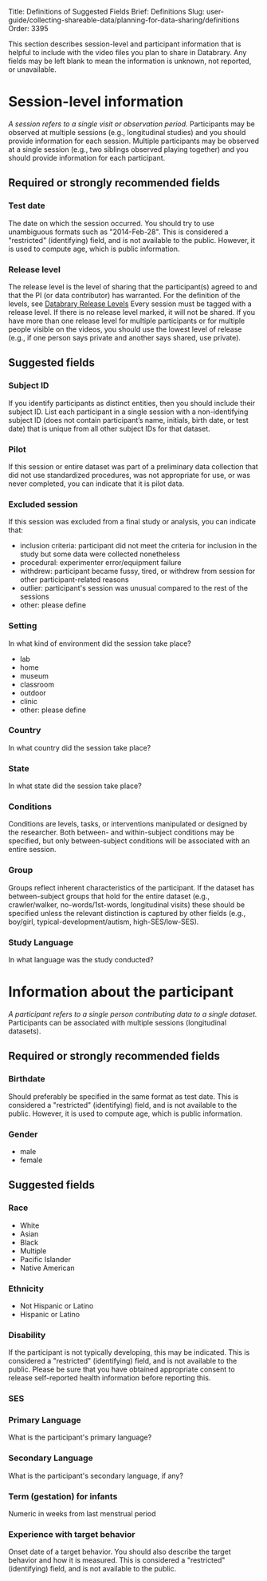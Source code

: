 Title: Definitions of Suggested Fields
Brief: Definitions
Slug: user-guide/collecting-shareable-data/planning-for-data-sharing/definitions
Order: 3395

This section describes session-level and participant information that is helpful to include with the video files you plan to share in Databrary.
Any fields may be left blank to mean the information is unknown, not reported, or unavailable.

# **Session-level information**

*A session refers to a single visit or observation period.*
Participants may be observed at multiple sessions (e.g., longitudinal studies) and you should provide information for each session.
Multiple participants may be observed at a single session (e.g., two siblings observed playing together) and you should provide information for each participant.

## Required or strongly recommended fields

<!-- ### Dataset and study names

See [Preparing for Upload](../../contributing-data/preparing-for-upload.html).
 -->
### Test date

The date on which the session occurred.
You should try to use unambiguous formats such as "2014-Feb-28".
This is considered a "restricted" (identifying) field, and is not available to the public.
However, <!-- along with birth date, --> it is used to compute age, which is public information.

### Release level

The release level is the level of sharing that the participant(s) agreed to and that the PI (or data contributor) has warranted. 
For the definition of the levels, see [Databrary Release Levels](databrary-release-levels.md)
Every session must be tagged with a release level. 
If there is no release level marked, it will not be shared. 
If you have more than one release level for multiple participants or for multiple people visible on the videos, you should use the lowest level of release (e.g., if one person says private and another says shared, use private).

## Suggested fields

### Subject ID

If you identify participants as distinct entities, then you should include their subject ID.
List each participant in a single session with a non-identifying subject ID (does not contain participant’s name, initials, birth date, or test date) that is unique from all other subject IDs for that dataset.

### Pilot

If this session or entire dataset was part of a preliminary data collection that did not use standardized procedures, was not appropriate for use, or was never completed, you can indicate that it is pilot data.

### Excluded session

If this session was excluded from a final study or analysis, you can indicate that:

  * inclusion criteria: participant did not meet the criteria for inclusion in the study but some data were collected nonetheless
  * procedural: experimenter error/equipment failure
  * withdrew: participant became fussy, tired, or withdrew from session for other participant-related reasons
  * outlier: participant's session was unusual compared to the rest of the sessions
  * other: please define
	
### Setting

In what kind of environment did the session take place?

  * lab
  * home
  * museum
  * classroom
  * outdoor
  * clinic
  * other: please define

### Country

In what country did the session take place?

### State

In what state did the session take place?

### Conditions

Conditions are levels, tasks, or interventions manipulated or designed by the researcher.
Both between- and within-subject conditions may be specified, but only between-subject conditions will be associated with an entire session.

### Group

Groups reflect inherent characteristics of the participant.
If the dataset has between-subject groups that hold for the entire dataset (e.g., crawler/walker, no-words/1st-words, longitudinal visits) these should be specified unless the relevant distinction is captured by other fields (e.g., boy/girl, typical-development/autism, high-SES/low-SES).
	
### Study Language

In what language was the study conducted?


# **Information about the participant**

*A participant refers to a single person contributing data to a single dataset.*
Participants can be associated with multiple sessions (longitudinal datasets).

## Required or strongly recommended fields

### Birthdate

Should preferably be specified in the same format as test date.
This is considered a "restricted" (identifying) field, and is not available to the public.
However, it is used to compute age, which is public information.

### Gender

 * male
 * female

## Suggested fields

### Race

 * White
 * Asian
 * Black
 * Multiple
 * Pacific Islander
 * Native American

### Ethnicity

 * Not Hispanic or Latino
 * Hispanic or Latino

### Disability

If the participant is not typically developing, this may be indicated.
This is considered a "restricted" (identifying) field, and is not available to the public.
Please be sure that you have obtained appropriate consent to release self-reported health information before reporting this.

### SES

### Primary Language

What is the participant's primary language?

### Secondary Language

What is the participant's secondary language, if any?

### Term (gestation) for infants

Numeric in weeks from last menstrual period

### Experience with target behavior

Onset date of a target behavior.
You should also describe the target behavior and how it is measured.
This is considered a "restricted" (identifying) field, and is not available to the public.
